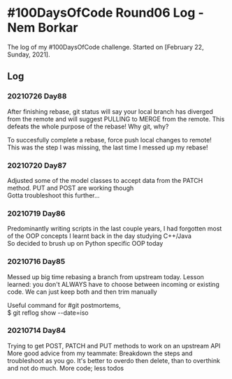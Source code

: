 # #100DaysOfCode Round06 Log - Nem Borkar

The log of my #100DaysOfCode challenge. Started on [February 22, Sunday, 2021].

## Log

### 20210726 Day88
After finishing rebase, git status will say your local branch has diverged from the remote and will suggest PULLING to MERGE from the remote. This defeats the whole purpose of the rebase! Why git, why?  

To succesfully complete a rebase, force push local changes to remote!  
This was the step I was missing, the last time I messed up my rebase!

### 20210720 Day87
Adjusted some of the model classes to accept data from the PATCH method. PUT and POST are working though  
Gotta troubleshoot this further...  

### 20210719 Day86
Predominantly writing scripts in the last couple years, I had forgotten most of the OOP concepts I learnt back in the day studying C++/Java  
So decided to brush up on Python specific OOP today  

### 20210716 Day85
Messed up big time rebasing a branch from upstream today. Lesson learned: you don't ALWAYS have to choose between incoming or existing code. We can just keep both and then trim manually  

Useful command for #git postmortems,  
$ git reflog show --date=iso

### 20210714 Day84
Trying to get POST, PATCH and PUT methods to work on an upstream API  
More good advice from my teammate: Breakdown the steps and troubleshoot as you go. It's better to overdo then delete, than to overthink and not do much. More code; less todos  
